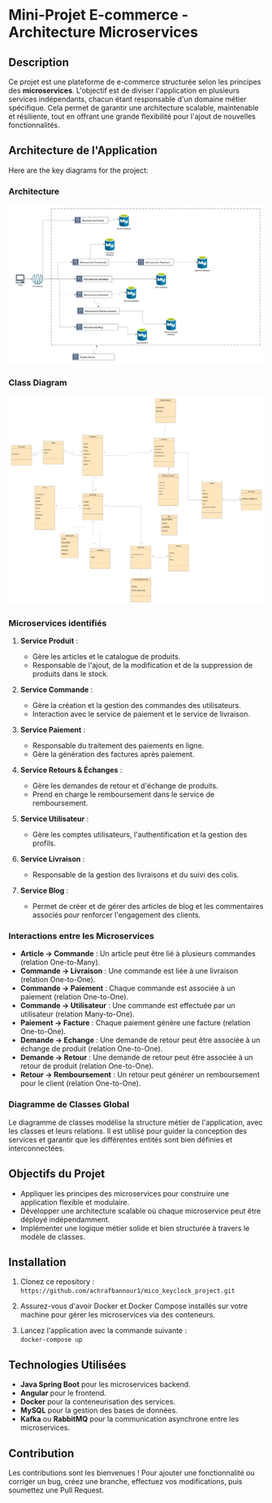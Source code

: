 # Mini-Projet E-commerce - Architecture Microservices

## Description

Ce projet est une plateforme de e-commerce structurée selon les principes des **microservices**. L'objectif est de diviser l'application en plusieurs services indépendants, chacun étant responsable d'un domaine métier spécifique. Cela permet de garantir une architecture scalable, maintenable et résiliente, tout en offrant une grande flexibilité pour l'ajout de nouvelles fonctionnalités.

## Architecture de l'Application
Here are the key diagrams for the project:
### Architecture
![Architecture Diagram](documentation/Architecture.png)
### Class Diagram
![Class Diagram](documentation/ClassDiagram.png)
### Microservices identifiés

1. **Service Produit** : 
   - Gère les articles et le catalogue de produits.
   - Responsable de l'ajout, de la modification et de la suppression de produits dans le stock.
   
2. **Service Commande** : 
   - Gère la création et la gestion des commandes des utilisateurs.
   - Interaction avec le service de paiement et le service de livraison.

3. **Service Paiement** : 
   - Responsable du traitement des paiements en ligne.
   - Gère la génération des factures après paiement.

4. **Service Retours & Échanges** : 
   - Gère les demandes de retour et d'échange de produits.
   - Prend en charge le remboursement dans le service de remboursement.
   
5. **Service Utilisateur** : 
   - Gère les comptes utilisateurs, l'authentification et la gestion des profils.

6. **Service Livraison** : 
   - Responsable de la gestion des livraisons et du suivi des colis.
   
7. **Service Blog** : 
   - Permet de créer et de gérer des articles de blog et les commentaires associés pour renforcer l'engagement des clients.

### Interactions entre les Microservices

- **Article → Commande** : Un article peut être lié à plusieurs commandes (relation One-to-Many).
- **Commande → Livraison** : Une commande est liée à une livraison (relation One-to-One).
- **Commande → Paiement** : Chaque commande est associée à un paiement (relation One-to-One).
- **Commande → Utilisateur** : Une commande est effectuée par un utilisateur (relation Many-to-One).
- **Paiement → Facture** : Chaque paiement génère une facture (relation One-to-One).
- **Demande → Echange** : Une demande de retour peut être associée à un échange de produit (relation One-to-One).
- **Demande → Retour** : Une demande de retour peut être associée à un retour de produit (relation One-to-One).
- **Retour → Remboursement** : Un retour peut générer un remboursement pour le client (relation One-to-One).

### Diagramme de Classes Global

Le diagramme de classes modélise la structure métier de l'application, avec les classes et leurs relations. Il est utilisé pour guider la conception des services et garantir que les différentes entités sont bien définies et interconnectées.

## Objectifs du Projet

- Appliquer les principes des microservices pour construire une application flexible et modulaire.
- Développer une architecture scalable où chaque microservice peut être déployé indépendamment.
- Implémenter une logique métier solide et bien structurée à travers le modèle de classes.

## Installation

1. Clonez ce repository :  
   `https://github.com/achrafbannour1/mico_keyclock_project.git`

2. Assurez-vous d'avoir Docker et Docker Compose installés sur votre machine pour gérer les microservices via des conteneurs.

3. Lancez l'application avec la commande suivante :  
   `docker-compose up`

## Technologies Utilisées

- **Java Spring Boot** pour les microservices backend.
- **Angular** pour le frontend.
- **Docker** pour la conteneurisation des services.
- **MySQL** pour la gestion des bases de données.
- **Kafka** ou **RabbitMQ** pour la communication asynchrone entre les microservices.

## Contribution

Les contributions sont les bienvenues ! Pour ajouter une fonctionnalité ou corriger un bug, créez une branche, effectuez vos modifications, puis soumettez une Pull Request.

